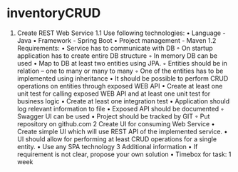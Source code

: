 # inventoryCRUD

1. Create REST Web Service
1.1 Use following technologies:
    • Language - Java
    • Framework - Spring Boot
    • Project management - Maven
1.2  Requirements:
    • Service has to communicate with DB 
        ◦ On startup application has to create entire DB structure
        ◦ In memory DB can be used
    • Map to DB at least two entities using JPA.
        ◦ Entities should be in relation – one to many or many to many
        ◦ One of the entities has to be implemented using inheritance
    • It should be possible to perform CRUD operations on entities through exposed WEB API
    • Create at least one unit test for calling exposed WEB API and at least one unit test for business logic
    • Create at least one integration test
    • Application should log relevant information to file
    • Exposed API should be documented
        ◦ Swagger UI can be used
    • Project should be tracked by GIT
        ◦ Put repository on github.com
2 Create UI for consuming Web Service
    • Create simple UI which will use REST API of the implemented service.
    • UI should allow for performing at least CRUD operations for a  single entity.
    • Use any SPA technology
3 Additional information
    • If requirement is not clear, propose your own solution
    • Timebox for task: 1 week
